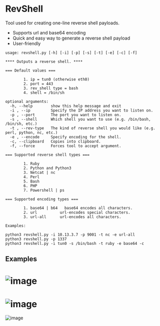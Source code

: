 # RevShell

Tool used for creating one-line reverse shell payloads.
* Supports url and base64 encoding
* Quick and easy way to generate a reverse shell payload
* User-friendly

```
usage: revshell.py [-h] [-i] [-p] [-s] [-t] [-e] [-c] [-f]

**** Outputs a reverse shell. ****

=== Default values ===

        1. ip = tun0 (otherwise eth0)
        2. port = 443
        3. rev_shell type = bash
        4. shell = /bin/sh

optional arguments:
  -h, --help        show this help message and exit
  -i , --ip         Specify the IP address you want to listen on.
  -p , --port       The port you want to listen on.
  -s , --shell      Which shell you want to use (e.g. /bin/bash, /bin/sh, etc.)
  -t , --rev-type   The kind of reverse shell you would like (e.g. perl, python, nc, etc.)
  -e , --encode     Specify encoding for the shell.
  -c, --clipboard   Copies into clipboard.
  -f, --force       Forces tool to accept argument.

=== Supported reverse shell types ===

        1. Ruby
        2. Python and Python3
        3. Netcat | nc
        4. Perl
        5. Bash
        6. PHP
        7. Powershell | ps

=== Supported encoding types ===

        1. base64 | b64   base64 encodes all characters.
        2. url          url-encodes special characters.
        3. url-all      url-encodes all characters.

Examples:

python3 revshell.py -i 10.13.3.7 -p 9001 -t nc -e url-all
python3 revshell.py -p 1337
python3 revshell.py -i tun0 -s /bin/bash -t ruby -e base64 -c

```
## Examples

![image](https://user-images.githubusercontent.com/77868212/113517220-371e9d00-9544-11eb-8c04-4db69dea636e.png)
===================================
![image](https://user-images.githubusercontent.com/77868212/113517269-806eec80-9544-11eb-8182-5fd4f18acaaa.png)
===================================
![image](https://user-images.githubusercontent.com/77868212/113517872-37b93280-9548-11eb-9625-43c74f1b44ec.png)
